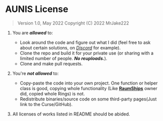 # AUNIS License
> Version 1.0, May 2022
> Copyright (C) 2022 MrJake222

1. You are ***allowed*** to:
	* Look around the code and figure out what I did (feel free to ask about certain solutions, on [*Discord*](https://discord.gg/UzuhJQ4) for example).
	*  Clone the repo and build it for your private use (or sharing with a limited number of people. ***No reuploads.***).
	*  Clone and make pull requests.


2. You're ***not allowed*** to:
	* Copy-paste the code into your own project. One function or helper class is good, copying whole functionality (Like [**RaumShips**](https://github.com/MatWein/RaumShips) owner did, copied whole Rings) is not.
	* Redistribute binaries/source code on some third-party pages(Just link to the Curse/GitHub).


3. All licenses of works listed in README should be abided.
